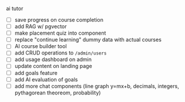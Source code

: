 ai tutor

- [ ] save progress on course completion
- [ ] add RAG w/ pgvector
- [ ] make placement quiz into component
- [ ] replace "continue learning" dummy data with actual courses
- [ ] AI course builder tool
- [ ] add CRUD operations to `/admin/users`
- [ ] add usage dashboard on admin
- [ ] update content on landing page
- [ ] add goals feature
- [ ] add AI evaluation of goals
- [ ] add more chat components (line graph y=mx+b, decimals, integers, pythagorean theoreom, probability)
